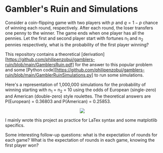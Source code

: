 # Gambler's Ruin and Simulations

Consider a coin-flipping game with two players with $p$ and $q = 1 - p$ chance of winning each round, respectively. After each round, the loser transfers one 
penny to the winner. The game ends when one player has all the pennies. Let the first and second player start with fortunes n<sub>1</sub> and n<sub>2</sub> pennies 
respectively, what is the probability of the first player winning?

This repository contains a theoretical [derivation][https://github.com/philipenzobui/gamblers-ruin/blob/main/GamblersRuin.pdf] for 
the answer to this popular problem and some [Python code][https://github.com/philipenzobui/gamblers-ruin/blob/main/GamblerRuinSimulations.py] to run some simulations.

Here's a representation of 1,000,000 simulations for the probability of winning starting with n<sub>1</sub> = n<sub>2</sub> = 10 using the odds of European (single-zero)
and American (double-zero) style roulettes. The theoretical answers are P(European) = 0.36803 and P(American) = 0.25853.

<p align="center">
  <img src="https://github.com/philipenzobui/gamblers-ruin/assets/104658293/fa91d85d-5b6d-4b71-852f-79683373471e">
<p>
  
  
I mainly wrote this project as practice for LaTex syntax and some matplotlib specifics. 
  
Some interesting follow-up questions: what is the expectation of rounds for each game? What is the expectation of rounds in each game, knowing the first player won?
